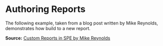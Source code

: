 # Authoring Reports

The following example, taken from a blog post written by Mike Reynolds, demonstrates how build to a new report. 

**Source:** [Custom Reports in SPE by Mike Reynolds](http://sitecorejunkie.com/2014/05/28/create-a-custom-report-in-sitecore-powershell-extensions/)

